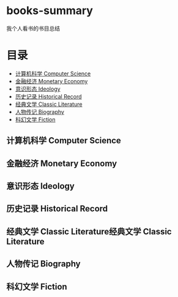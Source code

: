 # books-summary
我个人看书的书目总结


# 目录
* [计算机科学 Computer Science](https://github.com/Qiaozhi94/books-summary#%E8%AE%A1%E7%AE%97%E6%9C%BA%E7%A7%91%E5%AD%A6-computer-science)
* [金融经济 Monetary Economy]()
* [意识形态 Ideology]()
* [历史记录 Historical Record]()
* [经典文学 Classic Literature]()
* [人物传记 Biography]()
* [科幻文学 Fiction]()


## 计算机科学 Computer Science


## 金融经济 Monetary Economy


## 意识形态 Ideology


## 历史记录 Historical Record

## 经典文学 Classic Literature经典文学 Classic Literature


## 人物传记 Biography



## 科幻文学 Fiction